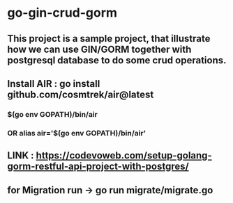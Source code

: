 # go-gin-crud-gorm
## This project is a sample project, that illustrate how we can use GIN/GORM together with postgresql database to do some crud operations. 
## Install AIR : go install github.com/cosmtrek/air@latest
### $(go env GOPATH)/bin/air
### OR alias air='$(go env GOPATH)/bin/air'


## LINK : https://codevoweb.com/setup-golang-gorm-restful-api-project-with-postgres/ 

## for Migration run -> go run migrate/migrate.go 